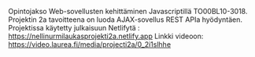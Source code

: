 Opintojakso Web-sovellusten kehittäminen Javascriptillä TO00BL10-3018. Projektin 2a tavoitteena on luoda AJAX-sovellus REST APIa hyödyntäen. Projektissa käytetty julkaisuun Netlifytä : https://nellinurmilaukasprojekti2a.netlify.app Linkki videoon: https://video.laurea.fi/media/projecti2a/0_2i1slhhe
